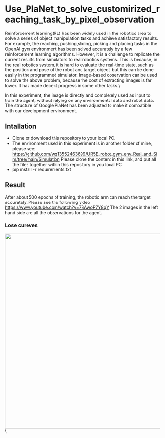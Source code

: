 # Use_PlaNet_to_solve_customirized_reaching_task_by_pixel_observation

Reinforcement learning(RL) has been widely used in the robotics area to solve a series of object manipulation tasks and achieve satisfactory results. For example, the reaching, 
pushing,sliding, picking and placing tasks in the OpenAI gym environment has been solved accurately by a few reinforcement learning algorithms. However, it is a challenge 
to replicate the current results from simulators to real robotics systems. This is because, in the real robotics system, it is hard to evaluate the real-time state, such as the
 position and pose of the robot and target object, but this can be done easily in the programmed simulator. Image-based observation can be used to solve the above problem, because
 the cost of extracting images is far lower. It has made decent progress in some other tasks.\
 
 In this experiment, the image is directly and completely used as input to train the agent, without relying on any environmental data and robot data. The structure of Google PlaNet has been adjusted to make it compatible with our development environment.
 
 ## Intallation
* Clone or download this repository to your local PC.
* The environment used in this experiment is in another folder of mine, please see:
https://github.com/wq13552463699/UR5E_robot_gym_env_Real_and_Sim/tree/main/Simulation
Please clone the content in this link, and put all the files together within this repository in you local PC
* pip install -r requirements.txt 

## Result
After about 500 epochs of training, the robotic arm can reach the target accurately. Please see the following video\
https://www.youtube.com/watch?v=7SAwoP7Y8qY
The 2 images in the left hand side are all the observations for the agent.

### Lose cureves
<img src="https://github.com/wq13552463699/UR5E_robot_gym_env_Real_and_Sim/blob/main/Simulation/images/2.png" width="633" >\
